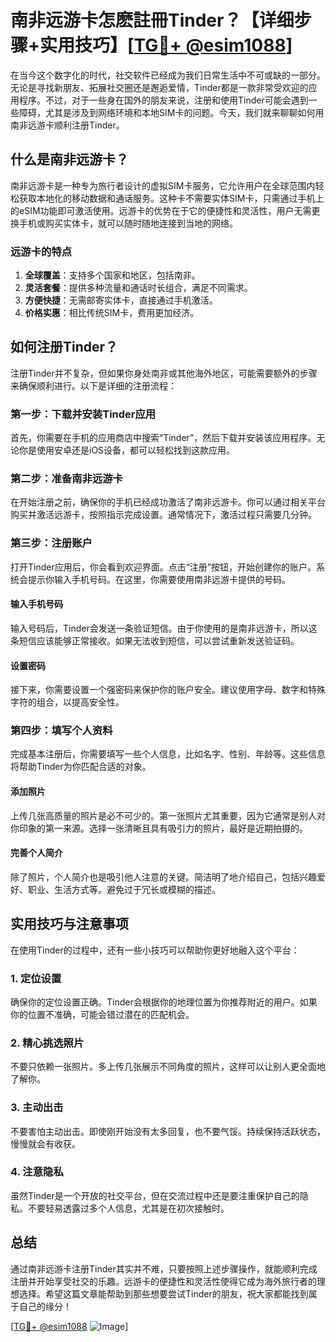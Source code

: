 # 南非远游卡怎麽註冊Tinder？【详细步骤+实用技巧】[[TG💪+ @esim1088](https://t.me/s/esim1088)]

在当今这个数字化的时代，社交软件已经成为我们日常生活中不可或缺的一部分。无论是寻找新朋友、拓展社交圈还是邂逅爱情，Tinder都是一款非常受欢迎的应用程序。不过，对于一些身在国外的朋友来说，注册和使用Tinder可能会遇到一些障碍，尤其是涉及到网络环境和本地SIM卡的问题。今天，我们就来聊聊如何用南非远游卡顺利注册Tinder。

## 什么是南非远游卡？

南非远游卡是一种专为旅行者设计的虚拟SIM卡服务，它允许用户在全球范围内轻松获取本地化的移动数据和通话服务。这种卡不需要实体SIM卡，只需通过手机上的eSIM功能即可激活使用。远游卡的优势在于它的便捷性和灵活性，用户无需更换手机或购买实体卡，就可以随时随地连接到当地的网络。

### 远游卡的特点

1. **全球覆盖**：支持多个国家和地区，包括南非。
2. **灵活套餐**：提供多种流量和通话时长组合，满足不同需求。
3. **方便快捷**：无需邮寄实体卡，直接通过手机激活。
4. **价格实惠**：相比传统SIM卡，费用更加经济。

## 如何注册Tinder？

注册Tinder并不复杂，但如果你身处南非或其他海外地区，可能需要额外的步骤来确保顺利进行。以下是详细的注册流程：

### 第一步：下载并安装Tinder应用

首先，你需要在手机的应用商店中搜索“Tinder”，然后下载并安装该应用程序。无论你是使用安卓还是iOS设备，都可以轻松找到这款应用。

### 第二步：准备南非远游卡

在开始注册之前，确保你的手机已经成功激活了南非远游卡。你可以通过相关平台购买并激活远游卡，按照指示完成设置。通常情况下，激活过程只需要几分钟。

### 第三步：注册账户

打开Tinder应用后，你会看到欢迎界面。点击“注册”按钮，开始创建你的账户。系统会提示你输入手机号码。在这里，你需要使用南非远游卡提供的号码。

#### 输入手机号码

输入号码后，Tinder会发送一条验证短信。由于你使用的是南非远游卡，所以这条短信应该能够正常接收。如果无法收到短信，可以尝试重新发送验证码。

#### 设置密码

接下来，你需要设置一个强密码来保护你的账户安全。建议使用字母、数字和特殊字符的组合，以提高安全性。

### 第四步：填写个人资料

完成基本注册后，你需要填写一些个人信息，比如名字、性别、年龄等。这些信息将帮助Tinder为你匹配合适的对象。

#### 添加照片

上传几张高质量的照片是必不可少的。第一张照片尤其重要，因为它通常是别人对你印象的第一来源。选择一张清晰且具有吸引力的照片，最好是近期拍摄的。

#### 完善个人简介

除了照片，个人简介也是吸引他人注意的关键。简洁明了地介绍自己，包括兴趣爱好、职业、生活方式等。避免过于冗长或模糊的描述。

## 实用技巧与注意事项

在使用Tinder的过程中，还有一些小技巧可以帮助你更好地融入这个平台：

### 1. 定位设置

确保你的定位设置正确。Tinder会根据你的地理位置为你推荐附近的用户。如果你的位置不准确，可能会错过潜在的匹配机会。

### 2. 精心挑选照片

不要只依赖一张照片。多上传几张展示不同角度的照片，这样可以让别人更全面地了解你。

### 3. 主动出击

不要害怕主动出击。即使刚开始没有太多回复，也不要气馁。持续保持活跃状态，慢慢就会有收获。

### 4. 注意隐私

虽然Tinder是一个开放的社交平台，但在交流过程中还是要注重保护自己的隐私。不要轻易透露过多个人信息，尤其是在初次接触时。

## 总结

通过南非远游卡注册Tinder其实并不难，只要按照上述步骤操作，就能顺利完成注册并开始享受社交的乐趣。远游卡的便捷性和灵活性使得它成为海外旅行者的理想选择。希望这篇文章能帮助到那些想要尝试Tinder的朋友，祝大家都能找到属于自己的缘分！

[[TG💪+ @esim1088](https://t.me/s/esim1088) ![Image](https://i.postimg.cc/4NQfJmqS/Snipaste-2025-05-13-00-14-12.png)]